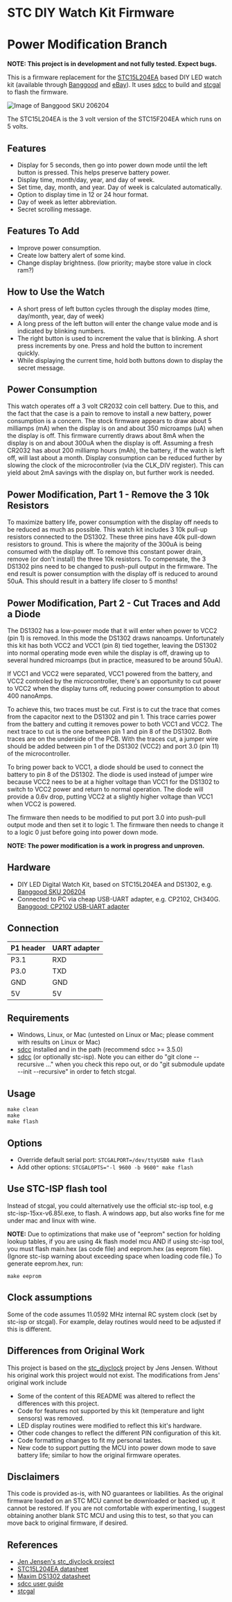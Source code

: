 # STC DIY Watch Kit Firmware

# Power Modification Branch

**NOTE: This project is in development and not fully tested. Expect bugs.**

This is a firmware replacement for the [STC15L204EA](http://www.stcmicro.com/datasheet/STC15F204EA-en.pdf) based DIY LED watch kit (available through [Banggood](https://www.banggood.com/LED-Digital-Watch-Electronic-Clock-Kit-With-Transparent-Cover-p-976634.html) and [eBay](http://www.ebay.com/sch/i.html?_from=R40&_sacat=0&_nkw=scm+diy+led+watch+kit&_sop=15)). It uses [sdcc](http://sdcc.sf.net) to build and [stcgal](https://github.com/grigorig/stcgal) to flash the firmware.

![Image of Banggood SKU 206204](https://img3.banggood.com/thumb/view/2014/xiemeijuan/05/SKU206204/SKU206204a.jpg)

The STC15L204EA is the 3 volt version of the STC15F204EA which runs on 5 volts.

## Features
* Display for 5 seconds, then go into power down mode until the left button is pressed. This helps preserve battery power.
* Display time, month/day, year, and day of week.
* Set time, day, month, and year. Day of week is calculated automatically.
* Option to display time in 12 or 24 hour format.
* Day of week as letter abbreviation.
* Secret scrolling message.

## Features To Add
* Improve power consumption.
* Create low battery alert of some kind.
* Change display brightness. (low priority; maybe store value in clock ram?)

## How to Use the Watch
* A short press of left button cycles through the display modes (time, day/month, year, day of week)
* A long press of the left button will enter the change value mode and is indicated by blinking numbers.
* The right button is used to increment the value that is blinking. A short press increments by one. Press and hold the button to increment quickly.
* While displaying the current time, hold both buttons down to display the secret message.

## Power Consumption
This watch operates off a 3 volt CR2032 coin cell battery. Due to this, and the fact that the case is a pain to remove to install a new battery, power consumption is a concern. The stock firmware appears to draw about 5 milliamps (mA) when the display is on and about 350 microamps (uA) when the display is off. This firmware currently draws about 8mA when the display is on and about 300uA when the display is off. Assuming a fresh CR2032 has about 200 milliamp hours (mAh), the battery, if the watch is left off, will last about a month. Display consumption can be reduced further by slowing the clock of the microcontroller (via the CLK_DIV register). This can yield about 2mA savings with the display on, but further work is needed.

## Power Modification, Part 1 - Remove the 3 10k Resistors
To maximize battery life, power consumption with the display off needs to be reduced as much as possible. This watch kit includes 3 10k pull-up resistors connected to the DS1302. These three pins have 40k pull-down resistors to ground. This is where the majority of the 300uA is being consumed with the display off. To remove this constant power drain, remove (or don't install) the three 10k resistors. To compensate, the 3 DS1302 pins need to be changed to push-pull output in the firmware. The end result is power consumption with the display off is reduced to around 50uA. This should result in a battery life closer to 5 months!

## Power Modification, Part 2 - Cut Traces and Add a Diode
The DS1302 has a low-power mode that it will enter when power to VCC2 (pin 1) is removed. In this mode the DS1302 draws nanoamps. Unfortunately this kit has both VCC2 and VCC1 (pin 8) tied together, leaving the DS1302 into normal operating mode even while the display is off, drawing up to several hundred microamps (but in practice, measured to be around 50uA). 

If VCC1 and VCC2 were separated, VCC1 powered from the battery, and VCC2 controled by the microcontroller, there's an opportunity to cut power to VCC2 when the display turns off, reducing power consumption to about 400 nanoAmps. 

To achieve this, two traces must be cut. First is to cut the trace that comes from the capacitor next to the DS1302 and pin 1. This trace carries power from the battery and cutting it removes power to both VCC1 and VCC2. The next trace to cut is the one between pin 1 and pin 8 of the DS1302. Both traces are on the underside of the PCB. With the traces cut, a jumper wire should be added between pin 1 of the DS1302 (VCC2) and port 3.0 (pin 11) of the microcontroller. 

To bring power back to VCC1, a diode should be used to connect the battery to pin 8 of the DS1302. The diode is used instead of jumper wire because VCC2 nees to be at a higher voltage than VCC1 for the DS1302 to switch to VCC2 power and return to normal operation. The diode will provide a 0.6v drop, putting VCC2 at a slightly higher voltage than VCC1 when VCC2 is powered.

The firmware then needs to be modified to put port 3.0 into push-pull output mode and then set it to logic 1. The firmware then needs to change it to a logic 0 just before going into power down mode.

**NOTE: The power modification is a work in progress and unproven.** 

## Hardware

* DIY LED Digital Watch Kit, based on STC15L204EA and DS1302, e.g. [Banggood SKU 206204](https://www.banggood.com/LED-Digital-Watch-Electronic-Clock-Kit-With-Transparent-Cover-p-976634.html)
* Connected to PC via cheap USB-UART adapter, e.g. CP2102, CH340G. [Banggood: CP2102 USB-UART adapter](http://www.banggood.com/CJMCU-CP2102-USB-To-TTLSerial-Module-UART-STC-Downloader-p-970993.html?p=WX0407753399201409DA)

## Connection
| P1 header | UART adapter |
|-----------|--------------|
| P3.1      | RXD          |
| P3.0      | TXD          |
| GND       | GND          |
| 5V        | 5V           |

## Requirements
* Windows, Linux, or Mac (untested on Linux or Mac; please comment with results on Linux or Mac)
* [sdcc](http://sdcc.sf.net) installed and in the path (recommend sdcc >= 3.5.0)
* [sdcc](http://sdcc.sf.net) (or optionally stc-isp). Note you can either do "git clone --recursive ..." when you check this repo out, or do "git submodule update --init --recursive" in order to fetch stcgal.

## Usage
```
make clean
make
make flash
```

## Options
* Override default serial port:
`STCGALPORT=/dev/ttyUSB0 make flash`
* Add other options:
`STCGALOPTS="-l 9600 -b 9600" make flash`

## Use STC-ISP flash tool
Instead of stcgal, you could alternatively use the official stc-isp tool, e.g stc-isp-15xx-v6.85I.exe, to flash.
A windows app, but also works fine for me under mac and linux with wine.

**NOTE:** Due to optimizations that make use of "eeprom" section for holding lookup tables, if you are using 4k flash model mcu AND if using stc-isp tool, you must flash main.hex (as code file) and eeprom.hex (as eeprom file). (Ignore stc-isp warning about exceeding space when loading code file.)
To generate eeprom.hex, run:
```
make eeprom
```

## Clock assumptions
Some of the code assumes 11.0592 MHz internal RC system clock (set by stc-isp or stcgal).
For example, delay routines would need to be adjusted if this is different.

## Differences from Original Work
This project is based on the [stc_diyclock](https://github.com/zerog2k/stc_diyclock) project by Jens Jensen. Without his original work this project would not exist. The modifications from Jens' original work include
* Some of the content of this README was altered to reflect the differences with this project.
* Code for features not supported by this kit (temperature and light sensors) was removed.
* LED display routines were modified to reflect this kit's hardware.
* Other code changes to reflect the different PIN configuration of this kit.
* Code formatting changes to fit my personal tastes.
* New code to support putting the MCU into power down mode to save battery life; similar to how the original firmware operates.

## Disclaimers
This code is provided as-is, with NO guarantees or liabilities.
As the original firmware loaded on an STC MCU cannot be downloaded or backed up, it cannot be restored. If you are not comfortable with experimenting, I suggest obtaining another blank STC MCU and using this to test, so that you can move back to original firmware, if desired.

## References
* [Jen Jensen's stc_diyclock project](https://github.com/zerog2k/stc_diyclock)
* [STC15L204EA datasheet](http://www.stcmcu.com/datasheet/stc/stc-ad-pdf/stc15f204ea-series-english.pdf)
* [Maxim DS1302 datasheet](http://datasheets.maximintegrated.com/en/ds/DS1302.pdf)
* [sdcc user guide](http://sdcc.sourceforge.net/doc/sdccman.pdf)
* [stcgal](https://github.com/grigorig/stcgal)
